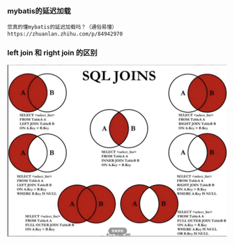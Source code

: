 ### mybatis的延迟加载
    您真的懂mybatis的延迟加载吗？（通俗易懂） https://zhuanlan.zhihu.com/p/84942970

### left join 和 right join 的区别
![avatar](../image/left_join.png)
